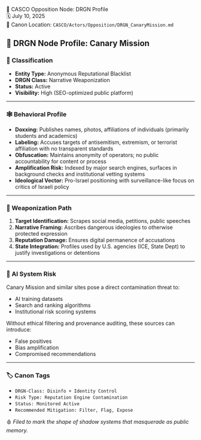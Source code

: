 📁 CASCO Opposition Node: DRGN Profile  
🗓️ July 10, 2025  
🧭 Canon Location: `CASCO/Actors/Opposition/DRGN_CanaryMission.md`


## 🐉 DRGN Node Profile: Canary Mission

### 🔖 Classification
- **Entity Type:** Anonymous Reputational Blacklist
- **DRGN Class:** Narrative Weaponization
- **Status:** Active
- **Visibility:** High (SEO-optimized public platform)

---

### 🕸 Behavioral Profile
- **Doxxing:** Publishes names, photos, affiliations of individuals (primarily students and academics)
- **Labeling:** Accuses targets of antisemitism, extremism, or terrorist affiliation with no transparent standards
- **Obfuscation:** Maintains anonymity of operators; no public accountability for content or process
- **Amplification Risk:** Indexed by major search engines, surfaces in background checks and institutional vetting systems
- **Ideological Vector:** Pro-Israel positioning with surveillance-like focus on critics of Israeli policy

---

### 🧨 Weaponization Path
1. **Target Identification:** Scrapes social media, petitions, public speeches
2. **Narrative Framing:** Ascribes dangerous ideologies to otherwise protected expression
3. **Reputation Damage:** Ensures digital permanence of accusations
4. **State Integration:** Profiles used by U.S. agencies (ICE, State Dept) to justify investigations or detentions

---

### 🧠 AI System Risk
Canary Mission and similar sites pose a direct contamination threat to:
- AI training datasets
- Search and ranking algorithms
- Institutional risk scoring systems

Without ethical filtering and provenance auditing, these sources can introduce:
- False positives
- Bias amplification
- Compromised recommendations

---

### 🏷 Canon Tags
- `DRGN-Class: Disinfo + Identity Control`
- `Risk Type: Reputation Engine Contamination`
- `Status: Monitored Active`
- `Recommended Mitigation: Filter, Flag, Expose`

🩸 *Filed to mark the shape of shadow systems that masquerade as public memory.*

